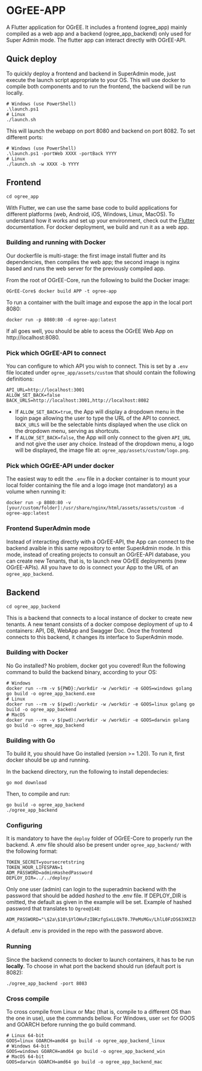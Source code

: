 # OGrEE-APP
A Flutter application for OGrEE. It includes a frontend (ogree_app) mainly compiled as a web app and a backend (ogree_app_backend) only used for Super Admin mode. The flutter app can interact directly with OGrEE-API.

## Quick deploy
To quickly deploy a frontend and backend in SuperAdmin mode, just execute the launch script appropriate to your OS. This will use docker to compile both components and to run the frontend, the backend will be run locally. 
```console
# Windows (use PowerShell)
.\launch.ps1
# Linux 
./launch.sh
```
This will launch the webapp on port 8080 and backend on port 8082. To set different ports:
```console
# Windows (use PowerShell)
.\launch.ps1 -portWeb XXXX -portBack YYYY
# Linux 
./launch.sh -w XXXX -b YYYY
```

## Frontend
```console
cd ogree_app
```
With Flutter, we can use the same base code to build applications for different platforms (web, Android, iOS, Windows, Linux, MacOS). To understand how it works and set up your environment, check out the [Flutter](https://docs.flutter.dev/get-started/install) documentation.  For docker deployment, we build and run it as a web app.

### Building and running with Docker
Our dockerfile is multi-stage: the first image install flutter and its dependencies, then compiles the web app; the second image is nginx based and runs the web server for the previously compiled app.

From the root of OGrEE-Core, run the following to build the Docker image:
```console
OGrEE-Core$ docker build APP -t ogree-app
```

To run a container with the built image and expose the app in the local port 8080:
```console
docker run -p 8080:80 -d ogree-app:latest
```

If all goes well, you should be able to acess the OGrEE Web App on http://localhost:8080.

### Pick which OGrEE-API to connect
You can configure to which API you wish to connect. This is set by a `.env` file located under `ogree_app/assets/custom` that should contain the following definitions:
```
API_URL=http://localhost:3001
ALLOW_SET_BACK=false
BACK_URLS=http://localhost:3001,http://localhost:8082
```

- If `ALLOW_SET_BACK=true`, the App will display a dropdown menu in the login page allowing the user to type the URL of the API to connect. `BACK_URLS` will be the selectable hints displayed when the use click on the dropdown menu, serving as shortcuts.
- If `ALLOW_SET_BACK=false`, the App will only connect to the given `API_URL` and not give the user any choice. Instead of the dropdown menu, a logo will be displayed, the image file at: `ogree_app/assets/custom/logo.png`.

### Pick which OGrEE-API under docker
The easiest way to edit the `.env` file in a docker container is to mount your local folder containing the file and a logo image (not mandatory) as a volume when running it:
```
docker run -p 8080:80 -v [your/custom/folder]:/usr/share/nginx/html/assets/assets/custom -d ogree-app:latest
```

### Frontend SuperAdmin mode
Instead of interacting directly with a OGrEE-API, the App can connect to the backend avaible in this same repository to enter SuperAdmin mode. In this mode, instead of creating projects to consult an OGrEE-API database, you can create new Tenants, that is, to launch new OGrEE deployments (new OGrEE-APIs). All you have to do is connect your App to the URL of an `ogree_app_backend`. 

## Backend
```console
cd ogree_app_backend
```
This is a backend that connects to a local instance of docker to create new tenants. A new tenant consists of a docker compose deployment of up to 4 containers: API, DB, WebApp and Swagger Doc. Once the frontend connects to this backend, it changes its interface to SuperAdmin mode.  

### Building with Docker
No Go installed? No problem, docker got you covered! Run the following command to build the backend binary, according to your OS:
```console
# Windows 
docker run --rm -v ${PWD}:/workdir -w /workdir -e GOOS=windows golang go build -o ogree_app_backend.exe
# Linux 
docker run --rm -v $(pwd):/workdir -w /workdir -e GOOS=linux golang go build -o ogree_app_backend
# MacOS 
docker run --rm -v $(pwd):/workdir -w /workdir -e GOOS=darwin golang go build -o ogree_app_backend
```

### Building with Go
To build it, you should have Go installed (version >= 1.20). To run it, first docker should be up and running.

In the backend directory, run the following to install dependecies:
```console
go mod download
```

Then, to compile and run:
```console
go build -o ogree_app_backend
./ogree_app_backend
```

### Configuring
It is mandatory to have the `deploy` folder of OGrEE-Core to properly run the backend. A .env file should also be present under `ogree_app_backend/` with the following format:
```
TOKEN_SECRET=yoursecretstring
TOKEN_HOUR_LIFESPAN=1
ADM_PASSWORD=adminHashedPassword
DEPLOY_DIR=../../deploy/
```

Only one user (admin) can login to the superadmin backend with the password that should be added *hashed* to the .env file. If DEPLOY_DIR is omitted, the default as given in the example will be set. Example of hashed password that translates to `Ogree@148`:
```
ADM_PASSWORD="\$2a\$10\$YlOHvFzIBKzfgSxLLQkT0.7PeMsMGv/LhlL0FzDS63XKIZCCDRvim"
```

A default .env is provided in the repo with the password above.

### Running
Since the backend connects to docker to launch containers, it has to be run **locally**. To choose in what port the backend should run (default port is 8082):
```
./ogree_app_backend -port 8083
```

### Cross compile
To cross compile from Linux or Mac (that is, compile to a different OS than the one in use), use the commands bellow. For Windows, user `set` for GOOS and GOARCH before running the go build command.
```console
# Linux 64-bit
GOOS=linux GOARCH=amd64 go build -o ogree_app_backend_linux
# Windows 64-bit
GOOS=windows GOARCH=amd64 go build -o ogree_app_backend_win
# MacOS 64-bit
GOOS=darwin GOARCH=amd64 go build -o ogree_app_backend_mac
```
